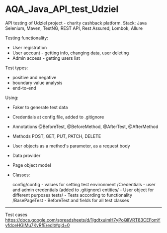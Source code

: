 # AQA_Java_API_test_Udziel
API testing of Udziel project - charity cashback platform.
Stack: Java Selenium, Maven, TestNG, REST API, Rest Assured, Lombok, Allure

Testing functionality:
- User registration
- User account - getting info, changing data, user deleting 
- Admin access - getting users list

Test types:
- positive and negative
- boundary value analysis
- end-to-end

Using:
- Faker to generate test data
- Credentials at config.file, added to .gitignore
- Annotations @BeforeTest, @BeforeMethod, @AfterTest, @AfterMethod
- Methods POST, GET, PUT, PATCH, DELETE
- User objects as a method's parameter, as a request body
- Data provider
- Page object model

- Classes:
  
  config/config - values for setting test environment
         /Credentials - user and admin credentials (added to .gitignore)
  entities/ - User object for different purposes
  tests/ - Tests according to functionality
       /BasePageTest - BeforeTest and fields for all test classes
--------------------------------------------------------------------------------------------------------- 
Test cases https://docs.google.com/spreadsheets/d/1lgdtxuimH7yPoQllVRT83CEFomYyfdceHGIMu7KvRfE/edit#gid=0

